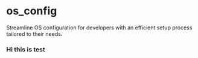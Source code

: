 # os_config
Streamline OS configuration for developers with an efficient setup process tailored to their needs.

### Hi this is test
